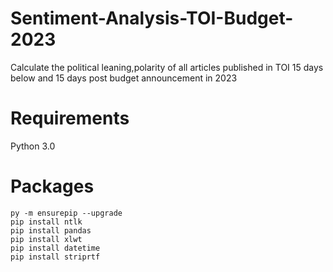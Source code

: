 # Sentiment-Analysis-TOI-Budget-2023
Calculate the political leaning,polarity of all articles published in TOI 15 days below and 15 days post budget announcement in 2023

# Requirements
Python 3.0

# Packages
```
py -m ensurepip --upgrade
pip install ntlk
pip install pandas
pip install xlwt
pip install datetime
pip install striprtf
```

